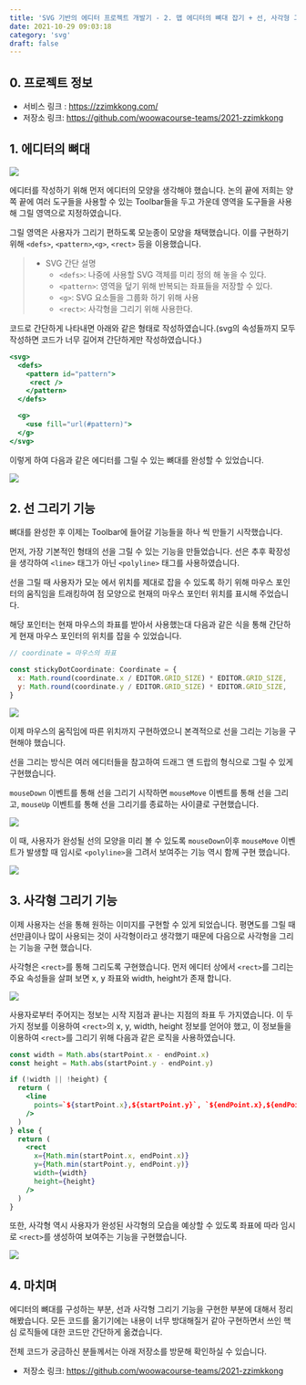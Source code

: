 ```yaml
---
title: 'SVG 기반의 에디터 프로젝트 개발기 - 2. 맵 에디터의 뼈대 잡기 + 선, 사각형 그리기 기능'
date: 2021-10-29 09:03:18
category: 'svg'
draft: false
---
```


## 0. 프로젝트 정보

- 서비스 링크 : https://zzimkkong.com/
- 저장소 링크: https://github.com/woowacourse-teams/2021-zzimkkong

## 1. 에디터의 뼈대

![](./images/editor-2/bone.jpeg)

에디터를 작성하기 위해 먼저 에디터의 모양을 생각해야 했습니다. 논의 끝에 저희는 양쪽 끝에 여러 도구들을 사용할 수 있는 Toolbar들을 두고 가운데 영역을 도구들을 사용해 그릴 영역으로 지정하였습니다.

그릴 영역은 사용자가 그리기 편하도록 모눈종이 모양을 채택했습니다. 이를 구현하기 위해 `<defs>`, `<pattern>`,`<g>`, `<rect>` 등을 이용했습니다.

> - SVG 간단 설명
>   - `<defs>`: 나중에 사용할 SVG 객체를 미리 정의 해 놓을 수 있다.
>   - `<pattern>`: 영역을 덮기 위해 반복되는 좌표들을 저장할 수 있다.
>   - `<g>`: SVG 요소들을 그룹화 하기 위해 사용
>   - `<rect>`: 사각형을 그리기 위해 사용한다.

코드로 간단하게 나타내면 아래와 같은 형태로 작성하였습니다.(svg의 속성들까지 모두 작성하면 코드가 너무 길어져 간단하게만 작성하였습니다.)

```jsx
<svg>
  <defs>
    <pattern id="pattern">
     <rect />
    </pattern>
  </defs>

  <g>
    <use fill="url(#pattern)">
  </g>
</svg>
```

이렇게 하여 다음과 같은 에디터를 그릴 수 있는 뼈대를 완성할 수 있었습니다.

![](./images/editor-2/board.png)

## 2. 선 그리기 기능

뼈대를 완성한 후 이제는 Toolbar에 들어갈 기능들을 하나 씩 만들기 시작했습니다.

먼저, 가장 기본적인 형태의 선을 그릴 수 있는 기능을 만들었습니다. 선은 추후 확장성을 생각하여 `<line>` 태그가 아닌 `<polyline>` 태그를 사용하였습니다.

선을 그릴 때 사용자가 모눈 에서 위치를 제대로 잡을 수 있도록 하기 위해 마우스 포인터의 움직임을 트래킹하여 점 모양으로 현재의 마우스 포인터 위치를 표시해 주었습니다.

해당 포인터는 현재 마우스의 좌표를 받아서 사용했는대 다음과 같은 식을 통해 간단하게 현재 마우스 포인터의 위치를 잡을 수 있었습니다.

```jsx
// coordinate = 마우스의 좌표

const stickyDotCoordinate: Coordinate = {
  x: Math.round(coordinate.x / EDITOR.GRID_SIZE) * EDITOR.GRID_SIZE,
  y: Math.round(coordinate.y / EDITOR.GRID_SIZE) * EDITOR.GRID_SIZE,
}
```

![](./images/editor-2/sticky.gif)

이제 마우스의 움직임에 따른 위치까지 구현하였으니 본격적으로 선을 그리는 기능을 구현해야 했습니다.

선을 그리는 방식은 여러 에디터들을 참고하여 드래그 앤 드랍의 형식으로 그릴 수 있게 구현했습니다.

`mouseDown` 이벤트를 통해 선을 그리기 시작하면 `mouseMove` 이벤트를 통해 선을 그리고, `mouseUp` 이벤트를 통해 선을 그리기를 종료하는 사이클로 구현했습니다.

![](./images/editor-2/draw-event.jpeg)

이 때, 사용자가 완성될 선의 모양을 미리 볼 수 있도록 `mouseDown`이후 `mouseMove` 이벤트가 발생할 때 임시로 `<polyline>`을 그려서 보여주는 기능 역시 함께 구현 했습니다.

![](./images/editor-2/line.gif)

## 3. 사각형 그리기 기능

이제 사용자는 선을 통해 원하는 이미지를 구현할 수 있게 되었습니다. 평면도를 그릴 때 선만큼이나 많이 사용되는 것이 사각형이라고 생각했기 때문에 다음으로 사각형을 그리는 기능을 구현 했습니다.

사각형은 `<rect>`를 통해 그리도록 구현했습니다. 먼저 에디터 상에서 `<rect>`를 그리는 주요 속성들을 살펴 보면 x, y 좌표와 width, height가 존재 합니다.

![](./images/editor-2/rect.jpeg)

사용자로부터 주어지는 정보는 시작 지점과 끝나는 지점의 좌표 두 가지였습니다. 이 두가지 정보를 이용하여 `<rect>`의 x, y, width, height 정보를 얻어야 했고, 이 정보들을 이용하여 `<rect>`를 그리기 위해 다음과 같은 로직을 사용하였습니다.

```jsx
const width = Math.abs(startPoint.x - endPoint.x)
const height = Math.abs(startPoint.y - endPoint.y)

if (!width || !height) {
  return (
    <line
      points=`${startPoint.x},${startPoint.y}`, `${endPoint.x},${endPoint.y}
    />
  )
} else {
  return (
    <rect
      x={Math.min(startPoint.x, endPoint.x)}
      y={Math.min(startPoint.y, endPoint.y)}
      width={width}
      height={height}
    />
  )
}
```

또한, 사각형 역시 사용자가 완성된 사각형의 모습을 예상할 수 있도록 좌표에 따라 임시로 `<rect>`를 생성하여 보여주는 기능을 구현했습니다.

![](./images/editor-2/rect-draw.gif)

## 4. 마치며

에디터의 뼈대를 구성하는 부분, 선과 사각형 그리기 기능을 구현한 부분에 대해서 정리해봤습니다. 모든 코드를 옮기기에는 내용이 너무 방대해질거 같아 구현하면서 쓰인 핵심 로직들에 대한 코드만 간단하게 옮겼습니다.

전체 코드가 궁금하신 분들께서는 아래 저장소를 방문해 확인하실 수 있습니다.

- 저장소 링크: https://github.com/woowacourse-teams/2021-zzimkkong
